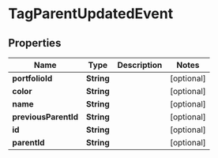 
# TagParentUpdatedEvent

## Properties
Name | Type | Description | Notes
------------ | ------------- | ------------- | -------------
**portfolioId** | **String** |  |  [optional]
**color** | **String** |  |  [optional]
**name** | **String** |  |  [optional]
**previousParentId** | **String** |  |  [optional]
**id** | **String** |  |  [optional]
**parentId** | **String** |  |  [optional]



